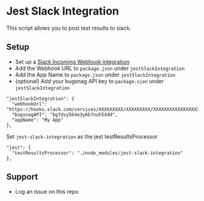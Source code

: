 # Jest Slack Integration

This script allows you to post test results to slack.

## Setup
  - Set up a [Slack Incoming Webhook integration](https://my.slack.com/services/new/incoming-hebhook/)
  - Add the Webhook URL to `package.json` under `jestSlackIntegration`
  - Add the App Name to `package.json` under `jestSlackIntegration`
  - (optional) Add your bugsnag API key to `package.sjon` under `jestSlackIntegration`
```  
"jestSlackIntegration": {
  "webhookUrl": "https://hooks.slack.com/services/XXXXXXXXX/XXXXXXXXX/XXXXXXXXXXXXXXXXXX",
  "bugsnagAPI": "bgfdsy564e3y6b7nuh54dd",
  "appName": "My App"
},
```
Set `jest-slack-integration` as the jest testResultsProcessor
```
"jest": {
  "testResultsProcessor": "./node_modules/jest-slack-integration"
},
```


## Support

  - Log an issue on this repo
